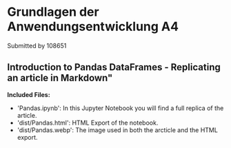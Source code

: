 # Grundlagen der Anwendungsentwicklung A4

Submitted by 108651

## Introduction to Pandas DataFrames - Replicating an article in Markdown"

**Included Files:**

- 'Pandas.ipynb': In this Jupyter Notebook you will find a full replica of the article.
- 'dist/Pandas.html': HTML Export of the notebook.
- 'dist/Pandas.webp': The image used in both the arcticle and the HTML export.
